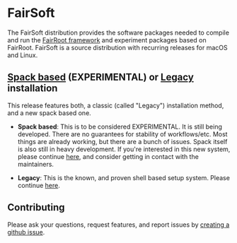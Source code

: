 # FairSoft

The FairSoft distribution provides the software packages needed to compile and run the [FairRoot framework](https://github.com/FairRootGroup/FairRoot) and experiment packages based on FairRoot. FairSoft is a source distribution with recurring releases for macOS and Linux.

## [Spack based](docs/README.md) (EXPERIMENTAL) or [Legacy](legacy/README.md) installation

This release features both, a classic (called "Legacy") installation method, and a new spack based one.

* **Spack based**: This is to be considered EXPERIMENTAL. It is still being developed. There are no guarantees for stability of workflows/etc. Most things are already working, but there are a bunch of issues. Spack itself is also still in heavy development. If you're interested in this new system, please continue [here](docs/README.md), and consider getting in contact with the maintainers.

* **Legacy**: This is the known, and proven shell based setup system. Please continue [here](legacy/README.md).

## Contributing

Please ask your questions, request features, and report issues by [creating a github issue](https://github.com/FairRootGroup/FairSoft/issues/new).
